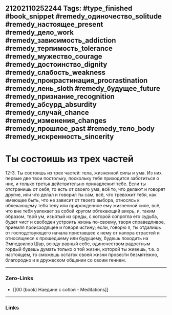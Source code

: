 21202110252244
Tags: #type_finished #book_snippet #remedy_одиночество_solitude #remedy_настоящее_present #remedy_дело_work #remedy_зависимость_addiction #remedy_терпимость_tolerance #remedy_мужество_courage #remedy_достоинство_dignity #remedy_слабость_weakness #remedy_прокрастинация_procrastination #remedy_лень_sloth #remedy_будущее_future #remedy_признание_recognition #remedy_абсурд_absurdity #remedy_случай_chance #remedy_изменения_changes #remedy_прошлое_past #remedy_тело_body #remedy_искренность_sincerity
---
# Ты состоишь из трех частей

 12-3. Ты состоишь из трех частей: тела, жизненной силы и ума. Из них первые две твои постольку, поскольку тебе приходится заботиться о них, и только третья действительно принадлежит тебе. Если ты отстранишь от себя, то есть от своего ума, всё то, что делают и говорят другие, или что делал и говорил ты сам, всё, что тревожит тебя, как имеющее быть, что не зависит от твоего выбора, относясь к облекающему тебя телу или прирожденное ему жизненной силе, всё, что вне тебя увлекает за собой кругом обтекающий вихрь, и, таким образом, твой ум, изъятый из среды, с которой сопрягла его судьба, будет чист и свободен устроить жизнь по-своему, творя справедливое, приемля происходящее и говоря истину; если, говорю я, ты отдалишь от господствующего начала приставшее к нему от напора страстей и относящееся к прошедшему или будущему, будешь походить на Эмпедоклов Шар, всюду равный себе, одиночеством радостным гордый будешь думать только о той жизни, которой ты живешь, т.е. о настоящем,  то сможешь остаток своей жизни провести безмятежно, благородно и в дружеском общении со своим гением. 

---
### Zero-Links
- [[00 (book) Наедине с собой - Meditations]]
---
### Links
